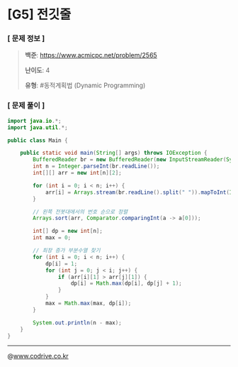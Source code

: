 # [G5] 전깃줄

### [ 문제 정보 ]
> **백준**: https://www.acmicpc.net/problem/2565
> 
> **난이도**: 4
>
> **유형**: #동적계획법 (Dynamic Programming)


### [ 문제 풀이 ]
```Java
import java.io.*;
import java.util.*;

public class Main {

    public static void main(String[] args) throws IOException {
        BufferedReader br = new BufferedReader(new InputStreamReader(System.in));
        int n = Integer.parseInt(br.readLine());
        int[][] arr = new int[n][2];

        for (int i = 0; i < n; i++) {
            arr[i] = Arrays.stream(br.readLine().split(" ")).mapToInt(Integer::parseInt).toArray();
        }

        // 왼쪽 전봇대에서의 번호 순으로 정렬
        Arrays.sort(arr, Comparator.comparingInt(a -> a[0]));

        int[] dp = new int[n];
        int max = 0;

        // 최장 증가 부분수열 찾기
        for (int i = 0; i < n; i++) {
            dp[i] = 1;
            for (int j = 0; j < i; j++) {
                if (arr[i][1] > arr[j][1]) {
                    dp[i] = Math.max(dp[i], dp[j] + 1);
                }
            }
            max = Math.max(max, dp[i]);
        }

        System.out.println(n - max);
    }
}
```


---
@www.codrive.co.kr